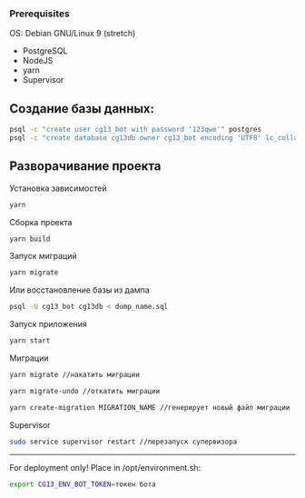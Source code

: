 ### Prerequisites
OS: Debian GNU/Linux 9 (stretch)
* PostgreSQL
* NodeJS
* yarn
* Supervisor

## Создание базы данных:

```sh
psql -c "create user cg13_bot with password '123qwe'" postgres
psql -c "create database cg13db owner cg13_bot encoding 'UTF8' lc_collate 'ru_RU.UTF-8' LC_CTYPE 'ru_RU.UTF-8' template template0;" postgres
```
## Разворачивание проекта

Установка зависимостей

```sh
yarn
```
Сборка проекта

```sh
yarn build
```

Запуск миграций

```sh
yarn migrate
```
Или восстановление базы из дампа

```sh
psql -U cg13_bot cg13db < dump_name.sql 
```

Запуск приложения
```sh
yarn start
```

Миграции

```sh
yarn migrate //накатить миграции

yarn migrate-undo //откатить миграции

yarn create-migration MIGRATION_NAME //генерирует новый файл миграции
```

Supervisor

```sh
sudo service supervisor restart //перезапуск супервизора
```

---

For deployment only!
Place in /opt/environment.sh:
```sh
export CG13_ENV_BOT_TOKEN=токен бота
```
